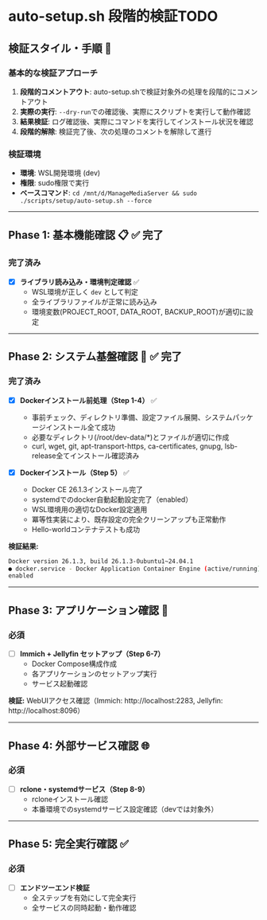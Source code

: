 # auto-setup.sh 段階的検証TODO

## 検証スタイル・手順 📝

### 基本的な検証アプローチ
1. **段階的コメントアウト**: auto-setup.shで検証対象外の処理を段階的にコメントアウト
2. **実際の実行**: `--dry-run`での確認後、実際にスクリプトを実行して動作確認
3. **結果検証**: ログ確認後、実際にコマンドを実行してインストール状況を確認
4. **段階的解除**: 検証完了後、次の処理のコメントを解除して進行

### 検証環境
- **環境**: WSL開発環境 (dev)
- **権限**: sudo権限で実行
- **ベースコマンド**: `cd /mnt/d/ManageMediaServer && sudo ./scripts/setup/auto-setup.sh --force`

---

## Phase 1: 基本機能確認 📋 ✅ **完了**

### 完了済み
- [x] **ライブラリ読み込み・環境判定確認** ✅
  - WSL環境が正しく `dev` として判定
  - 全ライブラリファイルが正常に読み込み
  - 環境変数(PROJECT_ROOT, DATA_ROOT, BACKUP_ROOT)が適切に設定

---

## Phase 2: システム基盤確認 🔧 ✅ **完了**

### 完了済み
- [x] **Dockerインストール前処理（Step 1-4）** ✅
  - 事前チェック、ディレクトリ準備、設定ファイル展開、システムパッケージインストール全て成功
  - 必要なディレクトリ(/root/dev-data/*)とファイルが適切に作成
  - curl, wget, git, apt-transport-https, ca-certificates, gnupg, lsb-release全てインストール確認済み

- [x] **Dockerインストール（Step 5）** ✅
  - Docker CE 26.1.3インストール完了
  - systemdでのdocker自動起動設定完了（enabled）
  - WSL環境用の適切なDocker設定適用
  - 冪等性実装により、既存設定の完全クリーンアップも正常動作
  - Hello-worldコンテナテストも成功

**検証結果:**
```bash
Docker version 26.1.3, build 26.1.3-0ubuntu1~24.04.1
● docker.service - Docker Application Container Engine (active/running)
enabled
```

---

## Phase 3: アプリケーション確認 🎯

### 必須
- [ ] **Immich + Jellyfin セットアップ（Step 6-7）**
  - Docker Compose構成作成
  - 各アプリケーションのセットアップ実行
  - サービス起動確認

**検証:** WebUIアクセス確認（Immich: http://localhost:2283, Jellyfin: http://localhost:8096）

---

## Phase 4: 外部サービス確認 🌐

### 必須
- [ ] **rclone・systemdサービス（Step 8-9）**
  - rcloneインストール確認
  - 本番環境でのsystemdサービス設定確認（devでは対象外）

---

## Phase 5: 完全実行確認 ✅

### 必須
- [ ] **エンドツーエンド検証**
  - 全ステップを有効にして完全実行
  - 全サービスの同時起動・動作確認
